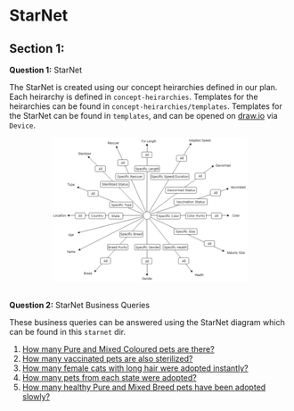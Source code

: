 # StarNet

## Section 1:

**Question 1:** StarNet

The StarNet is created using our concept heirarchies defined in our plan. Each heirarchy is defined in `concept-heirarchies`. Templates for the heirarchies can be found in `concept-heirarchies/templates`. Templates for the StarNet can be found in `templates`, and can be opened on [draw.io](https://www.draw.io) via `Device`.

<div align="center">
  <img src="starnet.png" alt="Divider" style="width: 70%"/>
</div>
<br>

**Question 2:** StarNet Business Queries

These business queries can be answered using the StarNet diagram which can be found in this `starnet` dir.

1. [How many Pure and Mixed Coloured pets are there?](./query-footprint/q1_query_footprint.png)
2. [How many vaccinated pets are also sterilized?](./query-footprint/q2_query_footprint.png)
3. [How many female cats with long hair were adopted instantly?](./query-footprint/q3_query_footprint.png)
4. [How many pets from each state were adopted?](./query-footprint/q4_query_footprint.png)
5. [How many healthy Pure and Mixed Breed pets have been adopted slowly?](./query-footprint/q5_query_footprint.png)
